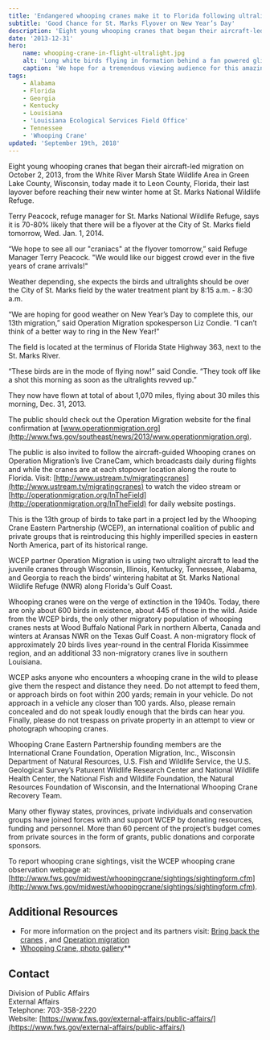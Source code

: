 ```yaml
---
title: 'Endangered whooping cranes make it to Florida following ultralights'
subtitle: 'Good Chance for St. Marks Flyover on New Year’s Day'
description: 'Eight young whooping cranes that began their aircraft-led migration on October 2, 2013, from the White River Marsh State Wildlife Area in Green Lake County, Wisconsin, today made it to Leon County, Florida.'
date: '2013-12-31'
hero:
    name: whooping-crane-in-flight-ultralight.jpg
    alt: 'Long white birds flying in formation behind a fan powered glider.'
    caption: 'We hope for a tremendous viewing audience for this amazing spectacle! Photo by Nick Baldwin, a refuge volunteer from last years flyover.'
tags:
    - Alabama
    - Florida
    - Georgia
    - Kentucky
    - Louisiana
    - 'Louisiana Ecological Services Field Office'
    - Tennessee
    - 'Whooping Crane'
updated: 'September 19th, 2018'
---
```


Eight young whooping cranes that began their aircraft-led migration on October 2, 2013, from the White River Marsh State Wildlife Area in Green Lake County, Wisconsin, today made it to Leon County, Florida, their last layover before reaching their new winter home at St. Marks National Wildlife Refuge.

Terry Peacock, refuge manager for St. Marks National Wildlife Refuge, says it is 70-80% likely that there will be a flyover at the City of St. Marks field tomorrow, Wed. Jan. 1, 2014.

“We hope to see all our "craniacs" at the flyover tomorrow,” said Refuge Manager Terry Peacock. "We would like our biggest crowd ever in the five years of crane arrivals!"

Weather depending, she expects the birds and ultralights should be over the City of St. Marks field by the water treatment plant by 8:15 a.m. - 8:30 a.m.

“We are hoping for good weather on New Year’s Day to complete this, our 13th migration,” said Operation Migration spokesperson Liz Condie. “I can’t think of a better way to ring in the New Year!”

The field is located at the terminus of Florida State Highway 363, next to the St. Marks River.

“These birds are in the mode of flying now!” said Condie. “They took off like a shot this morning as soon as the ultralights revved up.”

They now have flown at total of about 1,070 miles, flying about 30 miles this morning, Dec. 31, 2013.

The public should check out the Operation Migration website for the final confirmation at [www.operationmigration.org](http://www.fws.gov/southeast/news/2013/www.operationmigration.org).

The public is also invited to follow the aircraft-guided Whooping cranes on Operation Migration’s live CraneCam, which broadcasts daily during flights and while the cranes are at each stopover location along the route to Florida. Visit: [http://www.ustream.tv/migratingcranes](http://www.ustream.tv/migratingcranes) to watch the video stream or [http://operationmigration.org/InTheField](http://operationmigration.org/InTheField) for daily website postings.

This is the 13th group of birds to take part in a project led by the Whooping Crane Eastern Partnership (WCEP), an international coalition of public and private groups that is reintroducing this highly imperilled species in eastern North America, part of its historical range.

WCEP partner Operation Migration is using two ultralight aircraft to lead the juvenile cranes through Wisconsin, Illinois, Kentucky, Tennessee, Alabama, and Georgia to reach the birds’ wintering habitat at St. Marks National Wildlife Refuge (NWR) along Florida's Gulf Coast.

Whooping cranes were on the verge of extinction in the 1940s. Today, there are only about 600 birds in existence, about 445 of those in the wild. Aside from the WCEP birds, the only other migratory population of whooping cranes nests at Wood Buffalo National Park in northern Alberta, Canada and winters at Aransas NWR on the Texas Gulf Coast. A non-migratory flock of approximately 20 birds lives year-round in the central Florida Kissimmee region, and an additional 33 non-migratory cranes live in southern Louisiana.

WCEP asks anyone who encounters a whooping crane in the wild to please give them the respect and distance they need. Do not attempt to feed them, or approach birds on foot within 200 yards; remain in your vehicle. Do not approach in a vehicle any closer than 100 yards. Also, please remain concealed and do not speak loudly enough that the birds can hear you. Finally, please do not trespass on private property in an attempt to view or photograph whooping cranes.

Whooping Crane Eastern Partnership founding members are the International Crane Foundation, Operation Migration, Inc., Wisconsin Department of Natural Resources, U.S. Fish and Wildlife Service, the U.S. Geological Survey’s Patuxent Wildlife Research Center and National Wildlife Health Center, the National Fish and Wildlife Foundation, the Natural Resources Foundation of Wisconsin, and the International Whooping Crane Recovery Team.

Many other flyway states, provinces, private individuals and conservation groups have joined forces with and support WCEP by donating resources, funding and personnel. More than 60 percent of the project’s budget comes from private sources in the form of grants, public donations and corporate sponsors.

To report whooping crane sightings, visit the WCEP whooping crane observation webpage at: [http://www.fws.gov/midwest/whoopingcrane/sightings/sightingform.cfm](http://www.fws.gov/midwest/whoopingcrane/sightings/sightingform.cfm).

## Additional Resources

* For more information on the project and its partners visit: [Bring back the cranes](http://www.bringbackthecranes.org/) , and [Operation migration](http://operationmigration.org/InTheField/)
* [Whooping Crane, photo gallery](http://www.flickr.com/photos/usfwssoutheast/10961767675/)\*\*

## Contact

Division of Public Affairs  
External Affairs  
Telephone: 703-358-2220  
Website: [https://www.fws.gov/external-affairs/public-affairs/](https://www.fws.gov/external-affairs/public-affairs/)
